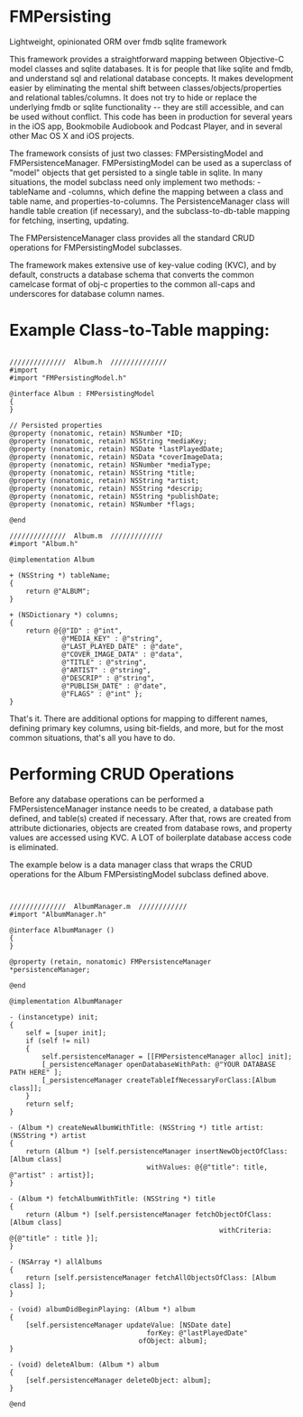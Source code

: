 # FMPersisting
Lightweight, opinionated ORM over fmdb sqlite framework

This framework provides a straightforward mapping between Objective-C model classes and sqlite databases. It is
for people that like sqlite and fmdb, and understand sql and relational database concepts. It makes development
easier by eliminating the mental shift between classes/objects/properties and relational tables/columns. It does
not try to hide or replace the underlying fmdb or sqlite functionality -- they are still accessible, and can be
used without conflict. This code has been in production for several years in the iOS app, Bookmobile Audiobook and
Podcast Player, and in several other Mac OS X and iOS projects.

The framework consists of just two classes: FMPersistingModel and FMPersistenceManager. FMPersistingModel can be used 
as a superclass of "model" objects that get persisted to a single table in sqlite.  In many situations, 
the model subclass need only implement two methods: -tableName and -columns, which define the mapping between
a class and table name, and properties-to-columns. The PersistenceManager class will handle table creation 
(if necessary), and the subclass-to-db-table mapping for fetching, inserting, updating.

The FMPersistenceManager class provides all the standard CRUD operations for FMPersistingModel subclasses.

The framework makes extensive use of key-value coding (KVC), and by default, constructs a database schema 
that converts the common camelcase format of obj-c properties to the common all-caps and underscores for
database column names.

# Example Class-to-Table mapping:
<pre><code>
//////////////  Album.h  //////////////
#import <Foundation/Foundation.h>
#import "FMPersistingModel.h"

@interface Album : FMPersistingModel
{
}

// Persisted properties
@property (nonatomic, retain) NSNumber *ID;
@property (nonatomic, retain) NSString *mediaKey;
@property (nonatomic, retain) NSDate *lastPlayedDate;
@property (nonatomic, retain) NSData *coverImageData;
@property (nonatomic, retain) NSNumber *mediaType;
@property (nonatomic, retain) NSString *title;
@property (nonatomic, retain) NSString *artist;
@property (nonatomic, retain) NSString *descrip;
@property (nonatomic, retain) NSString *publishDate;
@property (nonatomic, retain) NSNumber *flags;

@end

//////////////  Album.m  /////////////
#import "Album.h"

@implementation Album 

+ (NSString *) tableName;
{
    return @"ALBUM";
}

+ (NSDictionary *) columns;
{
    return @{@"ID" : @"int",
             @"MEDIA_KEY" : @"string",
             @"LAST_PLAYED_DATE" : @"date",
             @"COVER_IMAGE_DATA" : @"data",
             @"TITLE" : @"string",
             @"ARTIST" : @"string",
             @"DESCRIP" : @"string",
             @"PUBLISH_DATE" : @"date",
             @"FLAGS" : @"int" };
}
</code></pre>

That's it. There are additional options for mapping to different names, defining primary key columns, using bit-fields,
and more, but for the most common situations, that's all you have to do.

# Performing CRUD Operations

Before any database operations can be performed a FMPersistenceManager instance needs to be created, 
a database path defined, and table(s) created if necessary. After that, rows are created from attribute
dictionaries, objects are created from database rows, and property values are accessed using KVC. A LOT
of boilerplate database access code is eliminated.

The example below is a data manager class that wraps the CRUD operations for the Album FMPersistingModel
subclass defined above.

<pre><code>

//////////////  AlbumManager.m  ////////////
#import "AlbumManager.h"

@interface AlbumManager ()
{
}

@property (retain, nonatomic) FMPersistenceManager *persistenceManager;

@end

@implementation AlbumManager

- (instancetype) init;
{
    self = [super init];
    if (self != nil)
    {
        self.persistenceManager = [[FMPersistenceManager alloc] init];
        [_persistenceManager openDatabaseWithPath: @"YOUR DATABASE PATH HERE" ];
    	[_persistenceManager createTableIfNecessaryForClass:[Album class]];
    }
    return self;
}

- (Album *) createNewAlbumWithTitle: (NSString *) title artist: (NSString *) artist
{
    return (Album *) [self.persistenceManager insertNewObjectOfClass: [Album class]
                                  withValues: @{@"title": title, @"artist" : artist}]; 
}

- (Album *) fetchAlbumWithTitle: (NSString *) title
{
    return (Album *) [self.persistenceManager fetchObjectOfClass: [Album class]
                                                    withCriteria: @{@"title" : title }];
}

- (NSArray *) allAlbums
{
    return [self.persistenceManager fetchAllObjectsOfClass: [Album class] ];
}

- (void) albumDidBeginPlaying: (Album *) album
{
    [self.persistenceManager updateValue: [NSDate date]
                                  forKey: @"lastPlayedDate" 
                                ofObject: album];
}

- (void) deleteAlbum: (Album *) album
{
    [self.persistenceManager deleteObject: album];
}

@end
</code></pre>
